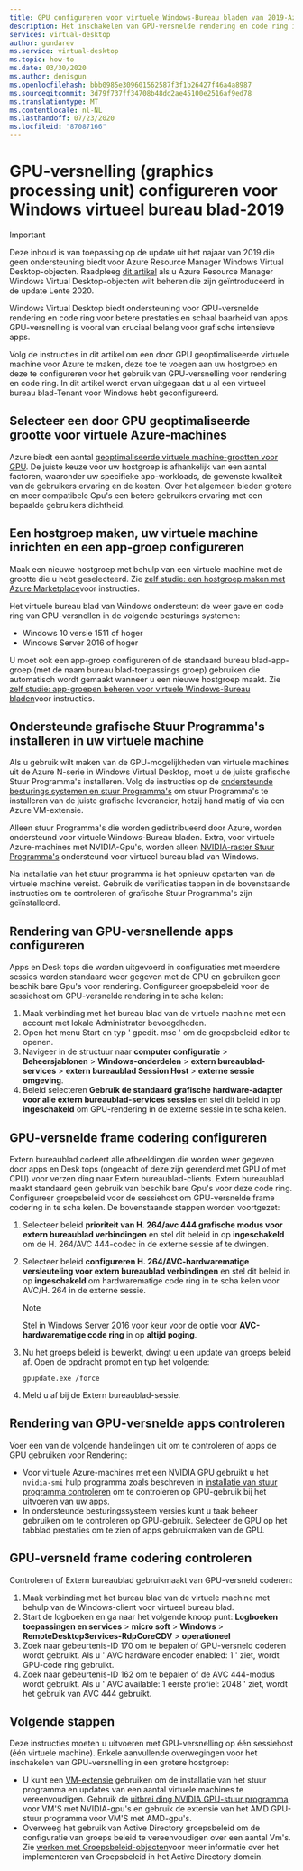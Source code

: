 ```yaml
---
title: GPU configureren voor virtuele Windows-Bureau bladen van 2019-Azure
description: Het inschakelen van GPU-versnelde rendering en code ring in Windows virtueel bureau blad.
services: virtual-desktop
author: gundarev
ms.service: virtual-desktop
ms.topic: how-to
ms.date: 03/30/2020
ms.author: denisgun
ms.openlocfilehash: bbb0985e309601562587f3f1b26427f46a4a8987
ms.sourcegitcommit: 3d79f737ff34708b48dd2ae45100e2516af9ed78
ms.translationtype: MT
ms.contentlocale: nl-NL
ms.lasthandoff: 07/23/2020
ms.locfileid: "87087166"
---
```

# <a name="configure-graphics-processing-unit-gpu-acceleration-for-windows-virtual-desktop-fall-2019"></a>GPU-versnelling (graphics processing unit) configureren voor Windows virtueel bureau blad-2019

>[!IMPORTANT]
>Deze inhoud is van toepassing op de update uit het najaar van 2019 die geen ondersteuning biedt voor Azure Resource Manager Windows Virtual Desktop-objecten. Raadpleeg [dit artikel](../configure-vm-gpu.md) als u Azure Resource Manager Windows Virtual Desktop-objecten wilt beheren die zijn geïntroduceerd in de update Lente 2020.

Windows Virtual Desktop biedt ondersteuning voor GPU-versnelde rendering en code ring voor betere prestaties en schaal baarheid van apps. GPU-versnelling is vooral van cruciaal belang voor grafische intensieve apps.

Volg de instructies in dit artikel om een door GPU geoptimaliseerde virtuele machine voor Azure te maken, deze toe te voegen aan uw hostgroep en deze te configureren voor het gebruik van GPU-versnelling voor rendering en code ring. In dit artikel wordt ervan uitgegaan dat u al een virtueel bureau blad-Tenant voor Windows hebt geconfigureerd.

## <a name="select-a-gpu-optimized-azure-virtual-machine-size"></a>Selecteer een door GPU geoptimaliseerde grootte voor virtuele Azure-machines

Azure biedt een aantal [geoptimaliseerde virtuele machine-grootten voor GPU](/azure/virtual-machines/windows/sizes-gpu). De juiste keuze voor uw hostgroep is afhankelijk van een aantal factoren, waaronder uw specifieke app-workloads, de gewenste kwaliteit van de gebruikers ervaring en de kosten. Over het algemeen bieden grotere en meer compatibele Gpu's een betere gebruikers ervaring met een bepaalde gebruikers dichtheid.

## <a name="create-a-host-pool-provision-your-virtual-machine-and-configure-an-app-group"></a>Een hostgroep maken, uw virtuele machine inrichten en een app-groep configureren

Maak een nieuwe hostgroep met behulp van een virtuele machine met de grootte die u hebt geselecteerd. Zie [zelf studie: een hostgroep maken met Azure Marketplace](/azure/virtual-desktop/create-host-pools-azure-marketplace)voor instructies.

Het virtuele bureau blad van Windows ondersteunt de weer gave en code ring van GPU-versnellen in de volgende besturings systemen:

* Windows 10 versie 1511 of hoger
* Windows Server 2016 of hoger

U moet ook een app-groep configureren of de standaard bureau blad-app-groep (met de naam bureau blad-toepassings groep) gebruiken die automatisch wordt gemaakt wanneer u een nieuwe hostgroep maakt. Zie [zelf studie: app-groepen beheren voor virtuele Windows-Bureau bladen](/azure/virtual-desktop/manage-app-groups)voor instructies.

## <a name="install-supported-graphics-drivers-in-your-virtual-machine"></a>Ondersteunde grafische Stuur Programma's installeren in uw virtuele machine

Als u gebruik wilt maken van de GPU-mogelijkheden van virtuele machines uit de Azure N-serie in Windows Virtual Desktop, moet u de juiste grafische Stuur Programma's installeren. Volg de instructies op de [ondersteunde besturings systemen en stuur Programma's](/azure/virtual-machines/windows/sizes-gpu#supported-operating-systems-and-drivers) om stuur Programma's te installeren van de juiste grafische leverancier, hetzij hand matig of via een Azure VM-extensie.

Alleen stuur Programma's die worden gedistribueerd door Azure, worden ondersteund voor virtuele Windows-Bureau bladen. Extra, voor virtuele Azure-machines met NVIDIA-Gpu's, worden alleen [NVIDIA-raster Stuur Programma's](/azure/virtual-machines/windows/n-series-driver-setup#nvidia-grid-drivers) ondersteund voor virtueel bureau blad van Windows.

Na installatie van het stuur programma is het opnieuw opstarten van de virtuele machine vereist. Gebruik de verificaties tappen in de bovenstaande instructies om te controleren of grafische Stuur Programma's zijn geïnstalleerd.

## <a name="configure-gpu-accelerated-app-rendering"></a>Rendering van GPU-versnellende apps configureren

Apps en Desk tops die worden uitgevoerd in configuraties met meerdere sessies worden standaard weer gegeven met de CPU en gebruiken geen beschik bare Gpu's voor rendering. Configureer groepsbeleid voor de sessiehost om GPU-versnelde rendering in te scha kelen:

1. Maak verbinding met het bureau blad van de virtuele machine met een account met lokale Administrator bevoegdheden.
2. Open het menu Start en typ ' gpedit. msc ' om de groepsbeleid editor te openen.
3. Navigeer in de structuur naar **computer configuratie**  >  **Beheersjablonen**  >  **Windows-onderdelen**  >  **extern bureaublad-services**  >  **extern bureaublad Session Host**  >  **externe sessie omgeving**.
4. Beleid selecteren **Gebruik de standaard grafische hardware-adapter voor alle extern bureaublad-services sessies** en stel dit beleid in op **ingeschakeld** om GPU-rendering in de externe sessie in te scha kelen.

## <a name="configure-gpu-accelerated-frame-encoding"></a>GPU-versnelde frame codering configureren

Extern bureaublad codeert alle afbeeldingen die worden weer gegeven door apps en Desk tops (ongeacht of deze zijn gerenderd met GPU of met CPU) voor verzen ding naar Extern bureaublad-clients. Extern bureaublad maakt standaard geen gebruik van beschik bare Gpu's voor deze code ring. Configureer groepsbeleid voor de sessiehost om GPU-versnelde frame codering in te scha kelen. De bovenstaande stappen worden voortgezet:

1. Selecteer beleid **prioriteit van H. 264/avc 444 grafische modus voor extern bureaublad verbindingen** en stel dit beleid in op **ingeschakeld** om de H. 264/AVC 444-codec in de externe sessie af te dwingen.
2. Selecteer beleid **configureren H. 264/AVC-hardwarematige versleuteling voor extern bureaublad verbindingen** en stel dit beleid in op **ingeschakeld** om hardwarematige code ring in te scha kelen voor AVC/H. 264 in de externe sessie.

    >[!NOTE]
    >Stel in Windows Server 2016 voor keur voor de optie voor **AVC-hardwarematige code ring** in op **altijd poging**.

3. Nu het groeps beleid is bewerkt, dwingt u een update van groeps beleid af. Open de opdracht prompt en typ het volgende:

    ```batch
    gpupdate.exe /force
    ```

4. Meld u af bij de Extern bureaublad-sessie.

## <a name="verify-gpu-accelerated-app-rendering"></a>Rendering van GPU-versnelde apps controleren

Voer een van de volgende handelingen uit om te controleren of apps de GPU gebruiken voor Rendering:

* Voor virtuele Azure-machines met een NVIDIA GPU gebruikt u het `nvidia-smi` hulp programma zoals beschreven in [installatie van stuur programma controleren](/azure/virtual-machines/windows/n-series-driver-setup#verify-driver-installation) om te controleren op GPU-gebruik bij het uitvoeren van uw apps.
* In ondersteunde besturingssysteem versies kunt u taak beheer gebruiken om te controleren op GPU-gebruik. Selecteer de GPU op het tabblad prestaties om te zien of apps gebruikmaken van de GPU.

## <a name="verify-gpu-accelerated-frame-encoding"></a>GPU-versneld frame codering controleren

Controleren of Extern bureaublad gebruikmaakt van GPU-versneld coderen:

1. Maak verbinding met het bureau blad van de virtuele machine met behulp van de Windows-client voor virtueel bureau blad.
2. Start de logboeken en ga naar het volgende knoop punt: **Logboeken toepassingen en services**  >  **micro soft**  >  **Windows**  >  **RemoteDesktopServices-RdpCoreCDV**  >  **operationeel**
3. Zoek naar gebeurtenis-ID 170 om te bepalen of GPU-versneld coderen wordt gebruikt. Als u ' AVC hardware encoder enabled: 1 ' ziet, wordt GPU-code ring gebruikt.
4. Zoek naar gebeurtenis-ID 162 om te bepalen of de AVC 444-modus wordt gebruikt. Als u ' AVC available: 1 eerste profiel: 2048 ' ziet, wordt het gebruik van AVC 444 gebruikt.

## <a name="next-steps"></a>Volgende stappen

Deze instructies moeten u uitvoeren met GPU-versnelling op één sessiehost (één virtuele machine). Enkele aanvullende overwegingen voor het inschakelen van GPU-versnelling in een grotere hostgroep:

* U kunt een [VM-extensie](/azure/virtual-machines/extensions/overview) gebruiken om de installatie van het stuur programma en updates van een aantal virtuele machines te vereenvoudigen. Gebruik de [uitbrei ding NVIDIA GPU-stuur programma](/azure/virtual-machines/extensions/hpccompute-gpu-windows) voor VM'S met NVIDIA-gpu's en gebruik de extensie van het AMD GPU-stuur programma voor VM'S met AMD-gpu's.
* Overweeg het gebruik van Active Directory groepsbeleid om de configuratie van groeps beleid te vereenvoudigen over een aantal Vm's. Zie [werken met Groepsbeleid-objecten](https://go.microsoft.com/fwlink/p/?LinkId=620889)voor meer informatie over het implementeren van Groepsbeleid in het Active Directory domein.